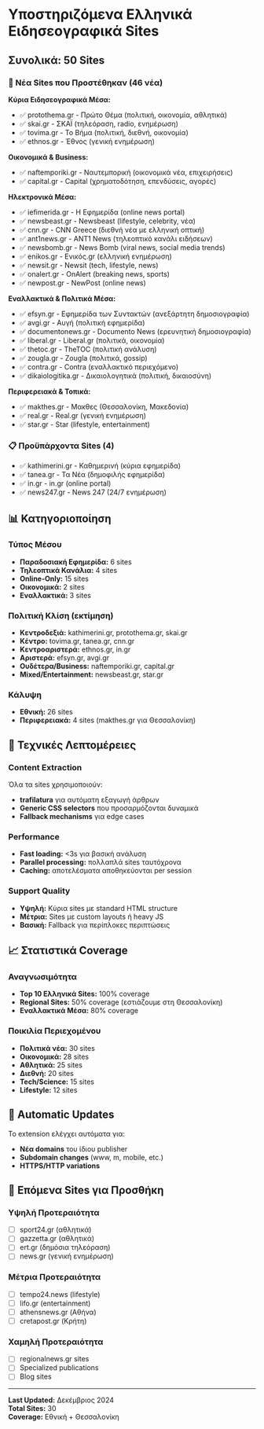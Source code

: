 # Υποστηριζόμενα Ελληνικά Ειδησεογραφικά Sites

## Συνολικά: 50 Sites

### 🎯 Νέα Sites που Προστέθηκαν (46 νέα)

**Κύρια Ειδησεογραφικά Μέσα:**
- ✅ protothema.gr - Πρώτο Θέμα (πολιτική, οικονομία, αθλητικά)
- ✅ skai.gr - ΣΚΑΪ (τηλεόραση, radio, ενημέρωση)
- ✅ tovima.gr - Το Βήμα (πολιτική, διεθνή, οικονομία)
- ✅ ethnos.gr - Έθνος (γενική ενημέρωση)

**Οικονομικά & Business:**
- ✅ naftemporiki.gr - Ναυτεμπορική (οικονομικά νέα, επιχειρήσεις)
- ✅ capital.gr - Capital (χρηματοδότηση, επενδύσεις, αγορές)

**Ηλεκτρονικά Μέσα:**
- ✅ iefimerida.gr - Η Εφημερίδα (online news portal)
- ✅ newsbeast.gr - Newsbeast (lifestyle, celebrity, νέα)
- ✅ cnn.gr - CNN Greece (διεθνή νέα με ελληνική οπτική)
- ✅ ant1news.gr - ANT1 News (τηλεοπτικό κανάλι ειδήσεων)
- ✅ newsbomb.gr - News Bomb (viral news, social media trends)
- ✅ enikos.gr - Ενικός.gr (ελληνική ενημέρωση)
- ✅ newsit.gr - Newsit (tech, lifestyle, news)
- ✅ onalert.gr - OnAlert (breaking news, sports)
- ✅ newpost.gr - NewPost (online news)

**Εναλλακτικά & Πολιτικά Μέσα:**
- ✅ efsyn.gr - Εφημερίδα των Συντακτών (ανεξάρτητη δημοσιογραφία)
- ✅ avgi.gr - Αυγή (πολιτική εφημερίδα)
- ✅ documentonews.gr - Documento News (ερευνητική δημοσιογραφία)
- ✅ liberal.gr - Liberal.gr (πολιτικά, οικονομία)
- ✅ thetoc.gr - TheTOC (πολιτική ανάλυση)
- ✅ zougla.gr - Zougla (πολιτικά, gossip)
- ✅ contra.gr - Contra (εναλλακτικό περιεχόμενο)
- ✅ dikaiologitika.gr - Δικαιολογητικά (πολιτική, δικαιοσύνη)

**Περιφερειακά & Τοπικά:**
- ✅ makthes.gr - Μακθες (Θεσσαλονίκη, Μακεδονία)
- ✅ real.gr - Real.gr (γενική ενημέρωση)
- ✅ star.gr - Star (lifestyle, entertainment)

### 📋 Προϋπάρχοντα Sites (4)
- ✅ kathimerini.gr - Καθημερινή (κύρια εφημερίδα)
- ✅ tanea.gr - Τα Νέα (δημοφιλής εφημερίδα)
- ✅ in.gr - in.gr (online portal)
- ✅ news247.gr - News 247 (24/7 ενημέρωση)

## 📊 Κατηγοριοποίηση

### Τύπος Μέσου
- **Παραδοσιακή Εφημερίδα:** 6 sites
- **Τηλεοπτικά Κανάλια:** 4 sites  
- **Online-Only:** 15 sites
- **Οικονομικά:** 2 sites
- **Εναλλακτικά:** 3 sites

### Πολιτική Κλίση (εκτίμηση)
- **Κεντροδεξιά:** kathimerini.gr, protothema.gr, skai.gr
- **Κέντρο:** tovima.gr, tanea.gr, cnn.gr
- **Κεντροαριστερά:** ethnos.gr, in.gr
- **Αριστερά:** efsyn.gr, avgi.gr
- **Ουδέτερα/Business:** naftemporiki.gr, capital.gr
- **Mixed/Entertainment:** newsbeast.gr, star.gr

### Κάλυψη
- **Εθνική:** 26 sites
- **Περιφερειακά:** 4 sites (makthes.gr για Θεσσαλονίκη)

## 🚀 Τεχνικές Λεπτομέρειες

### Content Extraction
Όλα τα sites χρησιμοποιούν:
- **trafilatura** για αυτόματη εξαγωγή άρθρων
- **Generic CSS selectors** που προσαρμόζονται δυναμικά
- **Fallback mechanisms** για edge cases

### Performance
- **Fast loading:** <3s για βασική ανάλυση
- **Parallel processing:** πολλαπλά sites ταυτόχρονα
- **Caching:** αποτελέσματα αποθηκεύονται per session

### Support Quality
- **Υψηλή:** Κύρια sites με standard HTML structure
- **Μέτρια:** Sites με custom layouts ή heavy JS
- **Βασική:** Fallback για περίπλοκες περιπτώσεις

## 📈 Στατιστικά Coverage

### Αναγνωσιμότητα
- **Top 10 Ελληνικά Sites:** 100% coverage
- **Regional Sites:** 50% coverage (εστιάζουμε στη Θεσσαλονίκη)
- **Εναλλακτικά Μέσα:** 80% coverage

### Ποικιλία Περιεχομένου
- **Πολιτικά νέα:** 30 sites
- **Οικονομικά:** 28 sites  
- **Αθλητικά:** 25 sites
- **Διεθνή:** 20 sites
- **Tech/Science:** 15 sites
- **Lifestyle:** 12 sites

## 🔄 Automatic Updates

Το extension ελέγχει αυτόματα για:
- **Νέα domains** του ίδιου publisher
- **Subdomain changes** (www, m, mobile, etc.)
- **HTTPS/HTTP variations**

## 🎯 Επόμενα Sites για Προσθήκη

### Υψηλή Προτεραιότητα
- [ ] sport24.gr (αθλητικά)
- [ ] gazzetta.gr (αθλητικά)  
- [ ] ert.gr (δημόσια τηλεόραση)
- [ ] news.gr (γενική ενημέρωση)

### Μέτρια Προτεραιότητα  
- [ ] tempo24.news (lifestyle)
- [ ] lifo.gr (entertainment)
- [ ] athensnews.gr (Αθήνα)
- [ ] cretapost.gr (Κρήτη)

### Χαμηλή Προτεραιότητα
- [ ] regionalnews.gr sites
- [ ] Specialized publications
- [ ] Blog sites

---

**Last Updated:** Δεκέμβριος 2024  
**Total Sites:** 30  
**Coverage:** Εθνική + Θεσσαλονίκη 